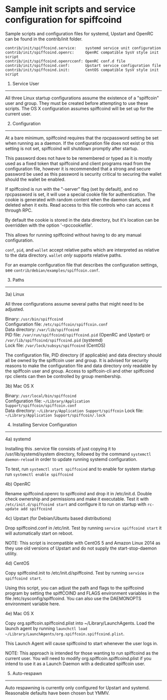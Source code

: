 Sample init scripts and service configuration for spiffcoind
==========================================================

Sample scripts and configuration files for systemd, Upstart and OpenRC
can be found in the contrib/init folder.

    contrib/init/spiffcoind.service:    systemd service unit configuration
    contrib/init/spiffcoind.openrc:     OpenRC compatible SysV style init script
    contrib/init/spiffcoind.openrcconf: OpenRC conf.d file
    contrib/init/spiffcoind.conf:       Upstart service configuration file
    contrib/init/spiffcoind.init:       CentOS compatible SysV style init script

1. Service User
---------------------------------

All three Linux startup configurations assume the existence of a "spiffcoin" user
and group.  They must be created before attempting to use these scripts.
The OS X configuration assumes spiffcoind will be set up for the current user.

2. Configuration
---------------------------------

At a bare minimum, spiffcoind requires that the rpcpassword setting be set
when running as a daemon.  If the configuration file does not exist or this
setting is not set, spiffcoind will shutdown promptly after startup.

This password does not have to be remembered or typed as it is mostly used
as a fixed token that spiffcoind and client programs read from the configuration
file, however it is recommended that a strong and secure password be used
as this password is security critical to securing the wallet should the
wallet be enabled.

If spiffcoind is run with the "-server" flag (set by default), and no rpcpassword is set,
it will use a special cookie file for authentication. The cookie is generated with random
content when the daemon starts, and deleted when it exits. Read access to this file
controls who can access it through RPC.

By default the cookie is stored in the data directory, but it's location can be overridden
with the option '-rpccookiefile'.

This allows for running spiffcoind without having to do any manual configuration.

`conf`, `pid`, and `wallet` accept relative paths which are interpreted as
relative to the data directory. `wallet` *only* supports relative paths.

For an example configuration file that describes the configuration settings,
see `contrib/debian/examples/spiffcoin.conf`.

3. Paths
---------------------------------

3a) Linux

All three configurations assume several paths that might need to be adjusted.

Binary:              `/usr/bin/spiffcoind`  
Configuration file:  `/etc/spiffcoin/spiffcoin.conf`  
Data directory:      `/var/lib/spiffcoind`  
PID file:            `/var/run/spiffcoind/spiffcoind.pid` (OpenRC and Upstart) or `/var/lib/spiffcoind/spiffcoind.pid` (systemd)  
Lock file:           `/var/lock/subsys/spiffcoind` (CentOS)  

The configuration file, PID directory (if applicable) and data directory
should all be owned by the spiffcoin user and group.  It is advised for security
reasons to make the configuration file and data directory only readable by the
spiffcoin user and group.  Access to spiffcoin-cli and other spiffcoind rpc clients
can then be controlled by group membership.

3b) Mac OS X

Binary:              `/usr/local/bin/spiffcoind`  
Configuration file:  `~/Library/Application Support/spiffcoin/spiffcoin.conf`  
Data directory:      `~/Library/Application Support/spiffcoin`
Lock file:           `~/Library/Application Support/spiffcoin/.lock`

4. Installing Service Configuration
-----------------------------------

4a) systemd

Installing this .service file consists of just copying it to
/usr/lib/systemd/system directory, followed by the command
`systemctl daemon-reload` in order to update running systemd configuration.

To test, run `systemctl start spiffcoind` and to enable for system startup run
`systemctl enable spiffcoind`

4b) OpenRC

Rename spiffcoind.openrc to spiffcoind and drop it in /etc/init.d.  Double
check ownership and permissions and make it executable.  Test it with
`/etc/init.d/spiffcoind start` and configure it to run on startup with
`rc-update add spiffcoind`

4c) Upstart (for Debian/Ubuntu based distributions)

Drop spiffcoind.conf in /etc/init.  Test by running `service spiffcoind start`
it will automatically start on reboot.

NOTE: This script is incompatible with CentOS 5 and Amazon Linux 2014 as they
use old versions of Upstart and do not supply the start-stop-daemon utility.

4d) CentOS

Copy spiffcoind.init to /etc/init.d/spiffcoind. Test by running `service spiffcoind start`.

Using this script, you can adjust the path and flags to the spiffcoind program by
setting the spiffCOIND and FLAGS environment variables in the file
/etc/sysconfig/spiffcoind. You can also use the DAEMONOPTS environment variable here.

4e) Mac OS X

Copy org.spiffcoin.spiffcoind.plist into ~/Library/LaunchAgents. Load the launch agent by
running `launchctl load ~/Library/LaunchAgents/org.spiffcoin.spiffcoind.plist`.

This Launch Agent will cause spiffcoind to start whenever the user logs in.

NOTE: This approach is intended for those wanting to run spiffcoind as the current user.
You will need to modify org.spiffcoin.spiffcoind.plist if you intend to use it as a
Launch Daemon with a dedicated spiffcoin user.

5. Auto-respawn
-----------------------------------

Auto respawning is currently only configured for Upstart and systemd.
Reasonable defaults have been chosen but YMMV.
